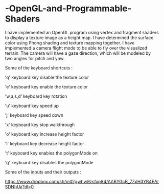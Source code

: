 # -OpenGL-and-Programmable-Shaders

I have implemented an OpenGL program using vertex and fragment
shaders to display a texture image as a height map. I have determined the surface color using
Phong shading and texture mapping together.
I have implemented a camera flight mode to be able to fly over the visualized terrain. The
camera will have a gaze direction, which will be modeled by two angles for pitch and yaw.

Some of the keyboard shortcuts : 

'q' keyboard key disable the texture color 

'e' keyboard key enable the texture color 

'w,a,s,d' keyboard key rotation 

'u' keyboard key speed up 

'j' keyboard key speed down 

'x' keyboard key stop walkthrough 

'o' keyboard key increase height factor 

'l' keyboard key decrease height factor 

't' keyboard key enables the polygonMode on 

'g' keyboard key disables the polygonMode  


Some of the inputs and their outputs : 

https://www.dropbox.com/sh/m02gwhw9zsfxp84/AABYGcB_7ZdH3YB4EArSDNhUa?dl=0
